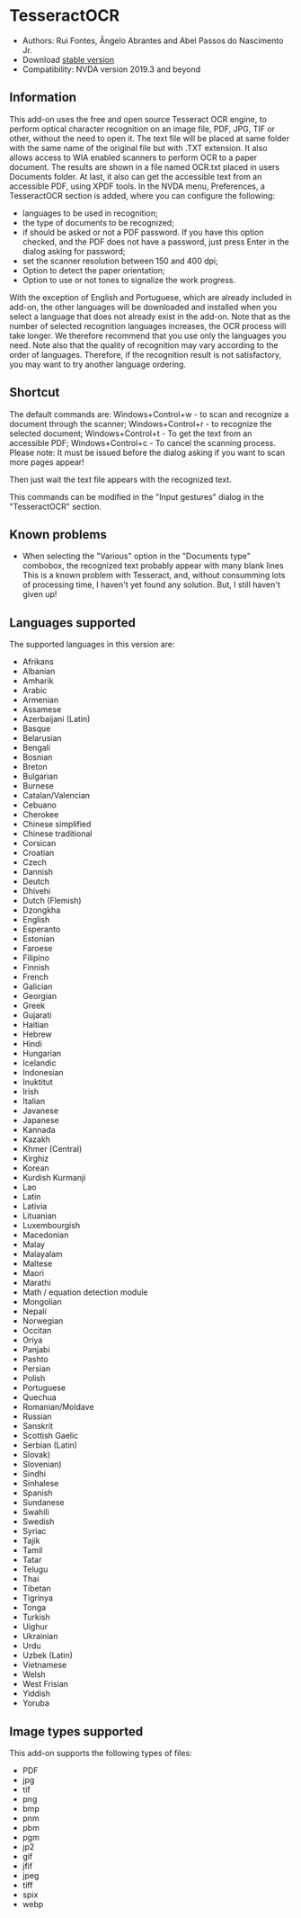 # TesseractOCR


* Authors: Rui Fontes, Ângelo Abrantes and Abel Passos do Nascimento Jr.
* Download [stable version][1]
* Compatibility: NVDA version 2019.3 and beyond


## Information

This add-on uses the free and open source Tesseract OCR engine, to perform optical character recognition on an image file, PDF, JPG, TIF or other, without the need to open it.
The text file will be placed at same folder with the same name of the original file but with .TXT extension.
It also allows access to WIA enabled scanners to perform OCR to a paper document.
The results are shown in a file named OCR.txt placed in users Documents folder.
At last, it also can get the accessible text from an accessible PDF, using XPDF tools.
In the NVDA menu, Preferences, a TesseractOCR section is added, where you can configure the following:
- languages to be used in recognition;
- the type of documents to be recognized;
- if should be asked or not a PDF password. If you have this option checked, and the PDF does not have a password, just press Enter in the dialog asking for password;
- set the scanner resolution between 150 and 400 dpi;
- Option to detect the paper orientation;
- Option to use or not tones to signalize the work progress.

With the exception of English and Portuguese, which are already included in add-on, the other languages will be downloaded and installed when you select a language that does not already exist in the add-on.
Note that as the number of selected recognition languages increases, the OCR process will take longer.
We therefore recommend that you use only the languages you need.
Note also that the quality of recognition may vary according to the order of languages.
Therefore, if the recognition result is not satisfactory, you may want to try another language ordering.


## Shortcut

The default commands are:
Windows+Control+w - to scan and recognize a document through the scanner;
Windows+Control+r - to recognize the selected document;
Windows+Control+t - To get the text from an accessible PDF;
Windows+Control+c - To cancel the scanning process.
Please note: It must be issued before the dialog asking if you want to scan more pages appear!

Then just wait the text file appears with the recognized text.

This commands can be modified in the "Input gestures" dialog in the "TesseractOCR" section.


## Known problems

* When selecting the "Various" option in the "Documents type" combobox, the recognized text probably appear with many blank lines
This is a known problem with Tesseract, and, without consumming lots of processing time, I haven't yet found any solution. But, I still haven't given up!


## Languages supported

The supported languages in this version are:
* Afrikans
* Albanian
* Amharik
* Arabic
* Armenian
* Assamese
* Azerbaijani (Latin)
* Basque
* Belarusian
* Bengali
* Bosnian
* Breton
* Bulgarian
* Burnese
* Catalan/Valencian
* Cebuano
* Cherokee
* Chinese simplified
* Chinese traditional
* Corsican
* Croatian
* Czech
* Dannish
* Deutch
* Dhivehi
* Dutch (Flemish)
* Dzongkha
* English
* Esperanto
* Estonian
* Faroese
* Filipino
* Finnish
* French
* Galician
* Georgian
* Greek
* Gujarati
* Haitian
* Hebrew
* Hindi
* Hungarian
* Icelandic
* Indonesian
* Inuktitut
* Irish
* Italian
* Javanese
* Japanese
* Kannada
* Kazakh
* Khmer (Central)
* Kirghiz
* Korean
* Kurdish Kurmanji
* Lao
* Latin
* Lativia
* Lituanian
* Luxembourgish
* Macedonian
* Malay
* Malayalam
* Maltese
* Maori
* Marathi
* Math / equation detection module
* Mongolian
* Nepali
* Norwegian
* Occitan
* Oriya
* Panjabi
* Pashto
* Persian
* Polish
* Portuguese
* Quechua
* Romanian/Moldave
* Russian
* Sanskrit
* Scottish Gaelic
* Serbian (Latin)
* Slovak)
* Slovenian)
* Sindhi
* Sinhalese
* Spanish
* Sundanese
* Swahili
* Swedish
* Syriac
* Tajik
* Tamil
* Tatar
* Telugu
* Thai
* Tibetan
* Tigrinya
* Tonga
* Turkish
* Uighur
* Ukrainian
* Urdu 
* Uzbek (Latin)
* Vietnamese
* Welsh
* West Frisian
* Yiddish
* Yoruba


## Image types supported

This add-on supports the following types of files:
* PDF
* jpg
* tif
* png
* bmp
* pnm
* pbm
* pgm
* jp2
* gif
* jfif
* jpeg
* tiff
* spix
* webp


[1]: https://github.com/ruifontes/tesseractOCR/releases/download/2024.03.24/tesseractOCR-2024.03.24.nvda-addon
